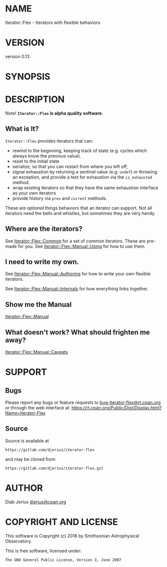 # NAME

Iterator::Flex - Iterators with flexible behaviors

# VERSION

version 0.13

# SYNOPSIS

# DESCRIPTION

Note! **`Iterator::Flex` is alpha quality software.**

## What is It?

`Iterator::Flex` provides iterators that can:

- rewind to the beginning, keeping track of state (e.g. cycles which
always know the previous value).
- reset to the initial state
- serialize, so that you can restart from where you left off,
- signal exhaustion by returning a sentinel value (e.g. `undef`) or throwing
an exception, and provide a test for exhaustion via the `is_exhausted` method.
- wrap existing iterators so that they have the same exhaustion interface
as your own iterators
- provide history via `prev` and `current` methods.

These are _optional_ things behaviors that an iterator can support.  Not all
iterators need the bells and whistles, but sometimes they are very handy.

## Where are the iterators?

See [Iterator::Flex::Common](https://metacpan.org/pod/Iterator%3A%3AFlex%3A%3ACommon) for a set of common iterators.  These
are pre-made for you.  See [Iterator::Flex::Manual::Using](https://metacpan.org/pod/Iterator%3A%3AFlex%3A%3AManual%3A%3AUsing) for how to
use them.

## I need to write my own.

See [Iterator::Flex::Manual::Authoring](https://metacpan.org/pod/Iterator%3A%3AFlex%3A%3AManual%3A%3AAuthoring) for how to write your own
flexible iterators.

See [Iterator::Flex::Manual::Internals](https://metacpan.org/pod/Iterator%3A%3AFlex%3A%3AManual%3A%3AInternals) for how everything links
together.

## Show me the Manual

[Iterator::Flex::Manual](https://metacpan.org/pod/Iterator%3A%3AFlex%3A%3AManual)

## What doesn't work?  What should frighten me away?

[Iterator::Flex::Manual::Caveats](https://metacpan.org/pod/Iterator%3A%3AFlex%3A%3AManual%3A%3ACaveats)

# SUPPORT

## Bugs

Please report any bugs or feature requests to bug-iterator-flex@rt.cpan.org  or through the web interface at: https://rt.cpan.org/Public/Dist/Display.html?Name=Iterator-Flex

## Source

Source is available at

    https://gitlab.com/djerius/iterator-flex

and may be cloned from

    https://gitlab.com/djerius/iterator-flex.git

# AUTHOR

Diab Jerius <djerius@cpan.org>

# COPYRIGHT AND LICENSE

This software is Copyright (c) 2018 by Smithsonian Astrophysical Observatory.

This is free software, licensed under:

    The GNU General Public License, Version 3, June 2007

